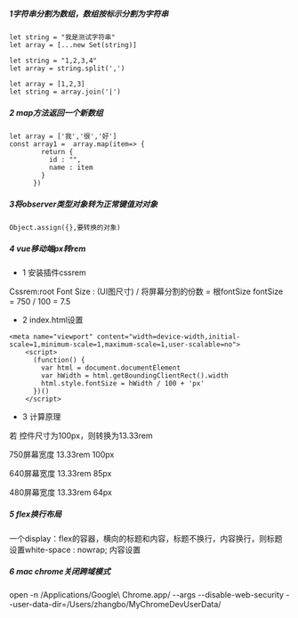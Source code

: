 ##### 1字符串分割为数组，数组按标示分割为字符串
~~~
let string = "我是测试字符串"
let array = [...new Set(string)]
~~~

~~~
let string = "1,2,3,4"
let array = string.split(',')
~~~

~~~
let array = [1,2,3]
let string = array.join('|')
~~~

##### 2 map方法返回一个新数组
~~~
let array = ['我','很','好']
const array1 =  array.map(item=> {
        return {
          id : "",
          name : item
        }
      })
~~~

##### 3将observer类型对象转为正常键值对对象
~~~
Object.assign({},要转换的对象)
~~~

##### 4 vue移动端px转rem

* 1 安装插件cssrem

Cssrem:root Font Size :  (UI图尺寸) / 将屏幕分割的份数 = 根fontSize
fontSize = 750 / 100 = 7.5

* 2 index.html设置

~~~
<meta name="viewport" content="width=device-width,initial-scale=1,minimum-scale=1,maximum-scale=1,user-scalable=no">
    <script>
      (function() {
        var html = document.documentElement
        var hWidth = html.getBoundingClientRect().width
        html.style.fontSize = hWidth / 100 + 'px'
      })()
    </script>
~~~

* 3 计算原理

若 控件尺寸为100px，则转换为13.33rem

750屏幕宽度 13.33rem 100px

640屏幕宽度 13.33rem 85px

480屏幕宽度 13.33rem 64px


##### 5 flex换行布局

一个display：flex的容器，横向的标题和内容，标题不换行，内容换行，则标题设置white-space : nowrap; 内容设置


##### 6 mac chrome关闭跨域模式

open -n /Applications/Google\ Chrome.app/ --args --disable-web-security --user-data-dir=/Users/zhangbo/MyChromeDevUserData/